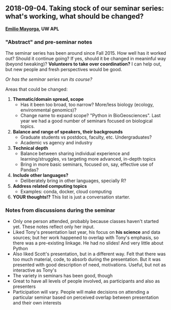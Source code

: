## 2018-09-04. Taking stock of our seminar series: what's working, what should be changed?

**[Emilio Mayorga](https://github.com/emiliom), UW APL**

### "Abstract" and pre-seminar notes

The seminar series has been around since Fall 2015. How well has it worked out? Should it continue going? If yes, should it be changed in meaninful way (beyond tweaking)? **Volunteers to take over coordination?** I can help out, but new people and fresh perspectives would be good.

*Or has the seminar series run its course?*

Areas that could be changed:

1. **Thematic/domain spread, scope**
    - Has it been too broad, too narrow? More/less biology (ecology, environmental genomics)?
    - Change name to expand scope? "Python in BioGeosciences". Last year we had a good number of seminars focused on biological topics.
2. **Balance and range of speakers, their backgrounds**
    - Graduate students vs postdocs, faculty, etc. Undergraduates?
    - Academic vs agency and industry
3. **Technical depth**
    - Balance between sharing individual experience and learning/struggles, vs targeting more advanced, in-depth topics
    - Bring in more basic seminars, focused on, say, effective use of Pandas?
4. **Include other languages?**
    - Deliberately bring in other languages, specially R?
5. **Address related computing topics**
    - Examples: conda, docker, cloud computing
6. **YOUR thoughts!?** This list is just a conversation starter.


### Notes from discussions during the seminar

- Only one person attended, probably because classes haven't started yet. These notes reflect only her input.
- Liked Tony's presentation last year, his focus on **his science** and data sources; but her work happened to overlap with Tony's emphasis, so there was a pre-existing linkage. He had no slides! And very little about Python
- Also liked Scott's presentation, but in a different way. Felt that there was too much material, code, to absorb during the presentation. But it was presented with good description of need, motivations. Useful, but not as interactive as Tony's
- The variety in seminars has been good, though
- Great to have all levels of people involved, as participants and also as presenters
- Participation will vary. People will make decisions on attending a particular seminar based on perceived overlap between presentation and their own interests
